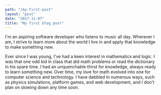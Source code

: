 ```yaml
---
path: "/my-first-post"
layout: "post"
date: "2017-11-07"
title: "My first blog post"
---
```


I'm an aspiring software developer who listens to music all day. Wherever I am, I strive to learn more about the world I live in and apply that knowledge to make something new.

Ever since I was young, I've had a keen interest in mathematics and logic. I was that one odd kid in class that did math problems or read the dictionary in his spare time. I had an unquenchable thirst for knowledge, always ready to learn something new. Over time, my love for math evolved into one for computer science and technology. I have dabbled in numerous ways, such as physics simulations, platform games, and web development, and I don't plan on slowing down any time soon.
